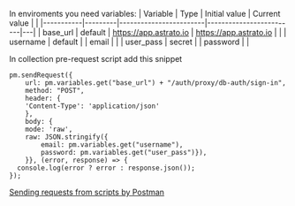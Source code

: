 In enviroments you need variables:
| Variable  | Type    | Initial value          | Current value           |   |
|-----------|---------|------------------------|-------------------------|---|
| base_url  | default | https://app.astrato.io | https://app.astrato.io |   |
| username  | default |                        | email                   |   |
| user_pass | secret  |                        | password                |   |

In collection pre-request script add this snippet

```
pm.sendRequest({
    url: pm.variables.get("base_url") + "/auth/proxy/db-auth/sign-in",
    method: "POST",
    header: {
    'Content-Type': 'application/json'
    },
    body: {
    mode: 'raw',
    raw: JSON.stringify({
        email: pm.variables.get("username"),
        password: pm.variables.get("user_pass")}),
    }}, (error, response) => {
  console.log(error ? error : response.json());
});
```

[Sending requests from scripts by Postman](https://learning.postman.com/docs/writing-scripts/script-references/postman-sandbox-api-reference/#sending-requests-from-scripts)
